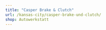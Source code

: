 ```yaml
---
title: "Casper Brake & Clutch"
url: /kansas-city/casper-brake-und-clutch/
shop: Autowerkstatt
---
```


